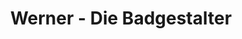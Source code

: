 ---
title: "Werner - Die Badgestalter"
url: /steinhagen/werner-die-badgestalter/
shop: Badezimmer
---